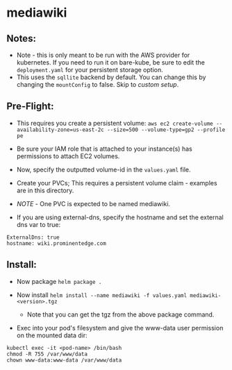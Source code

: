 # mediawiki

## Notes:
* Note - this is only meant to be run with the AWS provider for kubernetes.  If you need to run it on bare-kube,
  be sure to edit the `deployment.yaml` for your persistent storage option.
* This uses the `sqllite` backend by default.  You can change this by changing the `mountConfig` to false.  Skip to
  *custom setup*.

## Pre-Flight:

* This requires you create a persistent volume:
  `aws ec2 create-volume --availability-zone=us-east-2c --size=500 --volume-type=gp2 --profile pe`
* Be sure your IAM role that is attached to your instance(s) has permissions to attach EC2 volumes.
* Now, specify the outputted volume-id in the `values.yaml` file.
* Create your PVCs; This requires a persistent volume claim  - examples are in this directory.
* *NOTE* - One PVC is expected to be named mediawiki.

* If you are using external-dns, specify the hostname and set the external dns var to true:
```
ExternalDns: true
hostname: wiki.prominentedge.com
```

## Install:
* Now package
`helm package .`

* Now install
`helm install --name mediawiki -f values.yaml mediawiki-<version>.tgz`
  * Note that you can get the tgz from the above package command.

* Exec into your pod's filesystem and give the www-data user permission on the mounted data dir:
```
kubectl exec -it <pod-name> /bin/bash
chmod -R 755 /var/www/data
chown www-data:www-data /var/www/data 
```

